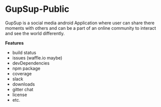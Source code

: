 # GupSup-Public
GupSup is a social media android Application where user can share there moments with others and can be a part of an online community to interact and see the world differently.

**Features**

- build status
- issues (waffle.io maybe)
- devDependencies
- npm package
- coverage
- slack
- downloads
- gitter chat
- license
- etc.

